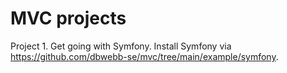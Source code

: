 MVC projects
================

Project 1. Get going with Symfony. Install Symfony via https://github.com/dbwebb-se/mvc/tree/main/example/symfony.
